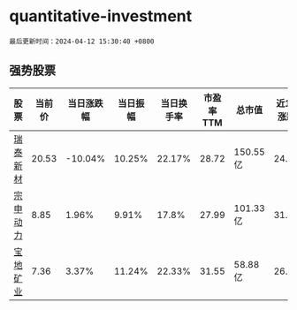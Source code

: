 # quantitative-investment

`最后更新时间：2024-04-12 15:30:40 +0800`

## 强势股票

|股票|当前价|当日涨跌幅|当日振幅|当日换手率|市盈率TTM|总市值|近10日涨跌幅|
|----|----|----|----|----|----|----|----|
|[瑞泰新材](https://xueqiu.com/S/SZ301238)|20.53|-10.04%|10.25%|22.17%|28.72|150.55亿|24.42%|
|[宗申动力](https://xueqiu.com/S/SZ001696)|8.85|1.96%|9.91%|17.8%|27.99|101.33亿|31.89%|
|[宝地矿业](https://xueqiu.com/S/SH601121)|7.36|3.37%|11.24%|22.33%|31.55|58.88亿|26.46%|
